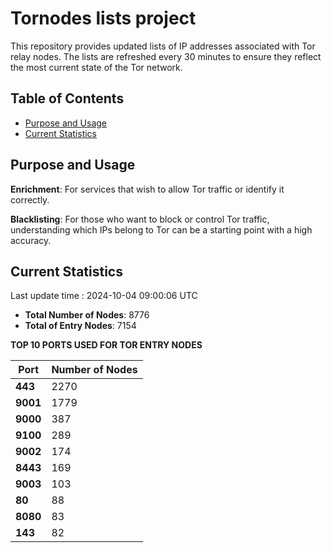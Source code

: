 # Tornodes lists project

This repository provides updated lists of IP addresses associated with Tor relay nodes. The lists are refreshed every 30 minutes to ensure they reflect the most current state of the Tor network.

## Table of Contents

- [Purpose and Usage](#purpose-and-usage)
- [Current Statistics](#current-statistics)


## Purpose and Usage

**Enrichment**: For services that wish to allow Tor traffic or identify it correctly.

**Blacklisting**: For those who want to block or control Tor traffic, understanding which IPs belong to Tor can be a starting point with a high accuracy.

## Current Statistics

Last update time : 2024-10-04 09:00:06 UTC

- **Total Number of Nodes**: 8776
- **Total of Entry Nodes**: 7154

**TOP 10 PORTS USED FOR TOR ENTRY NODES**

| **Port** | **Number of Nodes** |
|------|-----------------|
| **443**   | 2270  |
| **9001**   | 1779  |
| **9000**   | 387  |
| **9100**   | 289  |
| **9002**   | 174  |
| **8443**   | 169  |
| **9003**   | 103  |
| **80**   | 88  |
| **8080**   | 83  |
| **143**   | 82  |

